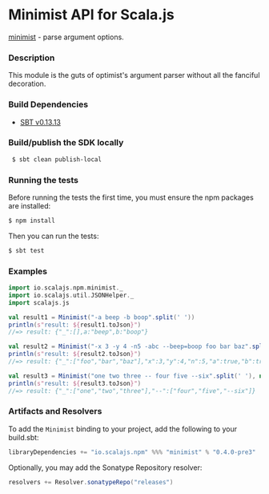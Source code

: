 Minimist API for Scala.js
================================
[minimist](https://www.npmjs.com/package/minimist) - parse argument options.

### Description

This module is the guts of optimist's argument parser without all the fanciful decoration.

### Build Dependencies

* [SBT v0.13.13](http://www.scala-sbt.org/download.html)

### Build/publish the SDK locally

```bash
 $ sbt clean publish-local
```

### Running the tests

Before running the tests the first time, you must ensure the npm packages are installed:

```bash
$ npm install
```

Then you can run the tests:

```bash
$ sbt test
```

### Examples

```scala
import io.scalajs.npm.minimist._
import io.scalajs.util.JSONHelper._
import scalajs.js

val result1 = Minimist("-a beep -b boop".split(' '))
println(s"result: ${result1.toJson}") 
//=> result: {"_":[],a:"beep",b:"boop"}

val result2 = Minimist("-x 3 -y 4 -n5 -abc --beep=boop foo bar baz".split(' '))
println(s"result: ${result2.toJson}") 
//=> result: {"_":["foo","bar","baz"],"x":3,"y":4,"n":5,"a":true,"b":true,"c":true,"beep":"boop"}

val result3 = Minimist("one two three -- four five --six".split(' '), new MinimistOptions().withDelimiter())
println(s"result: ${result3.toJson}") 
//=> result: {"_":["one","two","three"],"--":["four","five","--six"]}
```

### Artifacts and Resolvers

To add the `Minimist` binding to your project, add the following to your build.sbt:  

```sbt
libraryDependencies += "io.scalajs.npm" %%% "minimist" % "0.4.0-pre3"
```

Optionally, you may add the Sonatype Repository resolver:

```sbt   
resolvers += Resolver.sonatypeRepo("releases") 
```